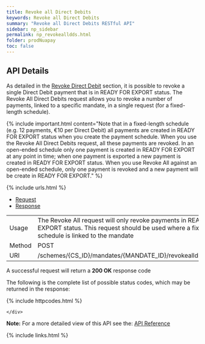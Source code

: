 ```yaml
---
title: Revoke all Direct Debits
keywords: Revoke all Direct Debits
summary: "Revoke all Direct Debits RESTful API"
sidebar: np_sidebar
permalink: np_revokealldds.html
folder: prodNuapay
toc: false
---
```


## API Details

As detailed in the <a href="np_revokedirectdebit.html">Revoke Direct Debit</a> section, it is possible to revoke a single Direct Debit payment that is in READY FOR EXPORT status. The Revoke All Direct Debits request allows you to revoke a number of payments, linked to a specific mandate, in a single request (for a fixed-length schedule).

{% include important.html content="Note that in a fixed-length schedule (e.g. 12 payments, €10 per Direct Debit) all payments are created in READY FOR EXPORT status when you create the payment schedule. When you use the Revoke All Direct Debits request, all these payments are revoked. In an open-ended schedule only one payment is created in READY FOR EXPORT at any point in time; when one payment is exported a new payment is created in READY FOR EXPORT status. When you use Revoke All against an open-ended schedule, only one payment is revoked and a new payment will be create in READY FOR EXPORT." %}


{% include urls.html %}


<ul id="profileTabs" class="nav nav-tabs">
    <li class="active"><a href="#profile" data-toggle="tab">Request</a></li>
    <li><a href="#about" data-toggle="tab">Response</a></li>
   
</ul>
  <div class="tab-content">
<div role="tabpanel" class="tab-pane active" id="profile">


  <table>
<colgroup>
<col width="30%" />
<col width="90%" />
</colgroup>

<tbody>
<tr>
<td markdown="span">Usage</td>
<td markdown="span">The Revoke All request will only revoke payments in READY FOR EXPORT status. This request should be used where a fixed-length schedule is linked to the mandate</td>
</tr>
<tr>
<td markdown="span">Method</td>
<td markdown="span"><span class="label label-info">POST </span>
</td>
</tr>
<tr>
<td markdown="span">URI</td>
<td markdown="span">/schemes/{CS_ID}/mandates/{MANDATE_ID}/revokealldirectdebits
</td>
</tr>
</tbody>
</table>



</div>

<div role="tabpanel" class="tab-pane" id="about">
<p>A successful request will return a <b>200 OK</b> response code</p>
<p>The following is the complete list of possible status codes, which may be returned in the response:</p>
    {% include httpcodes.html %}
    
 
    </div>


</div>

<b>Note:</b> For a more detailed view of this API see the: <a href="https://docs.nuapay.com/v1/#revoke-all-direct-debits" target = '_blank'><i class="fa fa-cogs"></i> API Reference</a>


<!--{% include swaggerlink.html %}-->

{% include links.html %}
